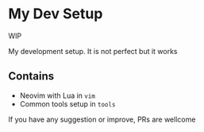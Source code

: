 My Dev Setup
====================

WIP

My development setup. It is not perfect but it works

## Contains

* Neovim with Lua in `vim`
* Common tools setup in `tools`

If you have any suggestion or improve, PRs are wellcome
